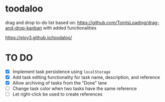# toodaloo
drag and drop to-do list based on: https://github.com/TomIsLoading/drag-and-drop-kanban
with added functionalities

https://eloy3.github.io/toodaloo/

# TO DO
- [x] Implement task persistence using `localStorage`
- [x] Add task editing functionality for task name, description, and reference
- [x] Allow archiving of tasks from the "Done" lane
- [ ] Change task color when two tasks have the same reference
- [ ] Let right-click be used to create references
